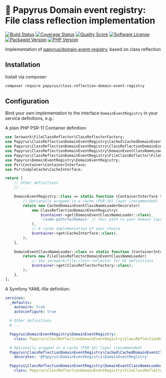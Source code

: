 # 📜 Papyrus Domain event registry: File class reflection implementation
[![Build Status](https://scrutinizer-ci.com/g/papyrusphp/class-reflection-domain-event-registry/badges/build.png?b=main)](https://github.com/papyrusphp/class-reflection-domain-event-registry/actions)
[![Coverage Status](https://img.shields.io/scrutinizer/coverage/g/papyrusphp/class-reflection-domain-event-registry.svg?style=flat)](https://scrutinizer-ci.com/g/papyrusphp/class-reflection-domain-event-registry/code-structure)
[![Quality Score](https://img.shields.io/scrutinizer/g/papyrusphp/class-reflection-domain-event-registry.svg?style=flat)](https://scrutinizer-ci.com/g/papyrusphp/class-reflection-domain-event-registry)
[![Software License](https://img.shields.io/badge/license-MIT-brightgreen.svg?style=flat)](LICENSE)
[![Packagist Version](https://img.shields.io/packagist/v/papyrus/class-reflection-domain-event-registry.svg?style=flat&include_prereleases)](https://packagist.org/packages/papyrus/class-reflection-domain-event-registry)
[![PHP Version](https://img.shields.io/badge/php-%5E8.1-8892BF.svg?style=flat)](http://www.php.net)

Implementation of [papyrus/domain-event-registry](https://github.com/papyrusphp/domain-event-registry), based on class reflection

## Installation
Install via composer:
```bash
composer require papyrus/class-reflection-domain-event-registry
```

## Configuration
Bind your own implementation to the interface `DomainEventRegistry` in your service definitions, e.g.:

A plain PHP PSR-11 Container definition:

```php
use Jerowork\FileClassReflector\ClassReflectorFactory;
use Papyrus\ClassReflectionDomainEventRegistry\Cached\CachedDomainEventClassNameLoaderDecorator;
use Papyrus\ClassReflectionDomainEventRegistry\ClassReflectionDomainEventRegistry;
use Papyrus\ClassReflectionDomainEventRegistry\DomainEventClassNameLoader;
use Papyrus\ClassReflectionDomainEventRegistry\FileClassReflector\FileClassReflectorDomainEventClassNameLoader;
use Papyrus\DomainEventRegistry\DomainEventRegistry;
use Psr\Container\ContainerInterface;
use Psr\SimpleCache\CacheInterface;

return [
    // Other definitions
    // ...

    DomainEventRegistry::class => static function (ContainerInterface $container): DomainEventRegistry {
        // Optionally wrapped in a cache (PSR-16) layer (recommended)
        return new CachedDomainEventClassNameLoaderDecorator(
            new ClassReflectionDomainEventRegistry(
                $container->get(DomainEventClassNameLoader::class),
                '/some-path/to/Domain' // Your path to your Domain layer, where the domain events reside
            ),
            // A cache implementation of your choice
            $container->get(CacheInterface::class),
        );
    },
    
    DomainEventClassNameLoader::class => static function (ContainerInterface $container): DomainEventClassNameLoader {
        return new FileClassReflectorDomainEventClassNameLoader(
            // See jerowork/file-class-reflector for DI definitions
            $container->get(ClassReflectorFactory::class),
        );    
    },
];
```
A Symfony YAML-file definition:
```yaml
services:
  _defaults:
    autowire: true
    autoconfigure: true

  # Other definitions
  # ...

  Papyrus\DomainEventRegistry\DomainEventRegistry:
    class: Papyrus\ClassReflectionDomainEventRegistry\ClassReflectionDomainEventRegistry

  # Optionally wrapped in a cache (PSR-16) layer (recommended)
  Papyrus\ClassReflectionDomainEventRegistry\Cached\CachedDomainEventClassNameLoaderDecorator: ~
    decorates: '@Papyrus\DomainEventRegistry\DomainEventRegistry'

  Papyrus\ClassReflectionDomainEventRegistry\DomainEventClassNameLoader:
    class: Papyrus\ClassReflectionDomainEventRegistry\FileClassReflector\FileClassReflectorDomainEventClassNameLoader
```
